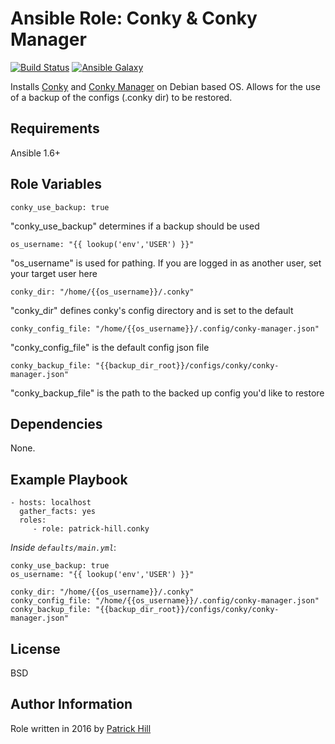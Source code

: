 Ansible Role: Conky & Conky Manager
=========

[![Build Status](https://travis-ci.org/patrick-hill/ansible-role-conky.svg?branch=master)](https://travis-ci.org/patrick-hill/ansible-role-conky)
[![Ansible Galaxy](https://img.shields.io/badge/ansible--galaxy-patrick--hill.conky-blue.svg)](https://galaxy.ansible.com/patrick-hill/conky)


Installs [Conky](https://github.com/brndnmtthws/conky) and [Conky Manager](http://www.teejeetech.in/p/conky-manager.html) on Debian based OS. 
Allows for the use of a backup of the configs (.conky dir) to be restored.


Requirements
------------

Ansible 1.6+

Role Variables
--------------

    conky_use_backup: true
"conky_use_backup" determines if a backup should be used

    os_username: "{{ lookup('env','USER') }}"
"os_username" is used for pathing. If you are logged in as another user, set your target user here

    conky_dir: "/home/{{os_username}}/.conky"
"conky_dir" defines conky's config directory and is set to the default

    conky_config_file: "/home/{{os_username}}/.config/conky-manager.json"
"conky_config_file" is the default config json file

    conky_backup_file: "{{backup_dir_root}}/configs/conky/conky-manager.json"
"conky_backup_file" is the path to the backed up config you'd like to restore

Dependencies
------------

None.

Example Playbook
----------------

    - hosts: localhost
      gather_facts: yes
      roles:
         - role: patrick-hill.conky

*Inside `defaults/main.yml`*:

    conky_use_backup: true
    os_username: "{{ lookup('env','USER') }}"
    
    conky_dir: "/home/{{os_username}}/.conky"
    conky_config_file: "/home/{{os_username}}/.config/conky-manager.json"
    conky_backup_file: "{{backup_dir_root}}/configs/conky/conky-manager.json"
    
License
-------

BSD

Author Information
------------------

Role written in 2016 by [Patrick Hill](http://www.HillsPCWorld.com) 
